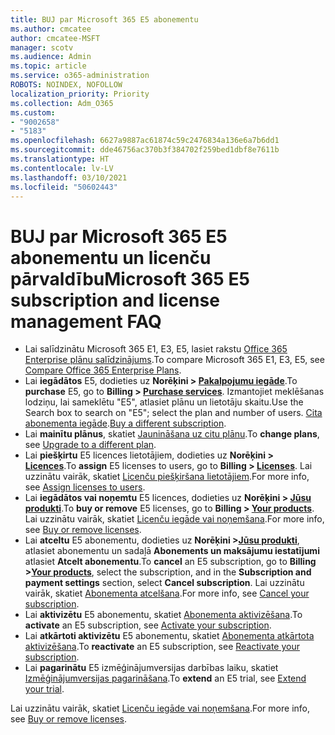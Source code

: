 ```yaml
---
title: BUJ par Microsoft 365 E5 abonementu
ms.author: cmcatee
author: cmcatee-MSFT
manager: scotv
ms.audience: Admin
ms.topic: article
ms.service: o365-administration
ROBOTS: NOINDEX, NOFOLLOW
localization_priority: Priority
ms.collection: Adm_O365
ms.custom:
- "9002658"
- "5183"
ms.openlocfilehash: 6627a9887ac61874c59c2476834a136e6a7b6dd1
ms.sourcegitcommit: dde46756ac370b3f384702f259bed1dbf8e7611b
ms.translationtype: HT
ms.contentlocale: lv-LV
ms.lasthandoff: 03/10/2021
ms.locfileid: "50602443"
---
```

# <a name="microsoft-365-e5-subscription-and-license-management-faq"></a><span data-ttu-id="c5fd5-102">BUJ par Microsoft 365 E5 abonementu un licenču pārvaldību</span><span class="sxs-lookup"><span data-stu-id="c5fd5-102">Microsoft 365 E5 subscription and license management FAQ</span></span>

- <span data-ttu-id="c5fd5-103">Lai salīdzinātu Microsoft 365 E1, E3, E5, lasiet rakstu [Office 365 Enterprise plānu salīdzinājums](https://www.microsoft.com/microsoft-365/business/compare-more-office-365-for-business-plans).</span><span class="sxs-lookup"><span data-stu-id="c5fd5-103">To compare Microsoft 365 E1, E3, E5, see [Compare Office 365 Enterprise Plans](https://www.microsoft.com/microsoft-365/business/compare-more-office-365-for-business-plans).</span></span>
- <span data-ttu-id="c5fd5-104">Lai **iegādātos** E5, dodieties uz **Norēķini > [Pakalpojumu iegāde](https://go.microsoft.com/fwlink/p/?linkid=868433)**.</span><span class="sxs-lookup"><span data-stu-id="c5fd5-104">To **purchase** E5, go to **Billing > [Purchase services](https://go.microsoft.com/fwlink/p/?linkid=868433)**.</span></span> <span data-ttu-id="c5fd5-105">Izmantojiet meklēšanas lodziņu, lai sameklētu "E5", atlasiet plānu un lietotāju skaitu.</span><span class="sxs-lookup"><span data-stu-id="c5fd5-105">Use the Search box to search on "E5"; select the plan and number of users.</span></span> <span data-ttu-id="c5fd5-106">[Cita abonementa iegāde](https://docs.microsoft.com/microsoft-365/commerce/try-or-buy-microsoft-365#buy-a-different-subscription).</span><span class="sxs-lookup"><span data-stu-id="c5fd5-106">[Buy a different subscription](https://docs.microsoft.com/microsoft-365/commerce/try-or-buy-microsoft-365#buy-a-different-subscription).</span></span>
- <span data-ttu-id="c5fd5-107">Lai **mainītu plānus**, skatiet [Jaunināšana uz citu plānu](https://docs.microsoft.com/microsoft-365/commerce/subscriptions/upgrade-to-different-plan).</span><span class="sxs-lookup"><span data-stu-id="c5fd5-107">To **change plans**, see [Upgrade to a different plan](https://docs.microsoft.com/microsoft-365/commerce/subscriptions/upgrade-to-different-plan).</span></span>
- <span data-ttu-id="c5fd5-108">Lai **piešķirtu** E5 licences lietotājiem, dodieties uz **Norēķini > [Licences](https://go.microsoft.com/fwlink/p/?linkid=842264)**.</span><span class="sxs-lookup"><span data-stu-id="c5fd5-108">To **assign** E5 licenses to users, go to **Billing > [Licenses](https://go.microsoft.com/fwlink/p/?linkid=842264)**.</span></span> <span data-ttu-id="c5fd5-109">Lai uzzinātu vairāk, skatiet [Licenču piešķiršana lietotājiem](https://docs.microsoft.com/microsoft-365/admin/manage/assign-licenses-to-users).</span><span class="sxs-lookup"><span data-stu-id="c5fd5-109">For more info, see [Assign licenses to users](https://docs.microsoft.com/microsoft-365/admin/manage/assign-licenses-to-users).</span></span>
- <span data-ttu-id="c5fd5-110">Lai **iegādātos vai noņemtu** E5 licences, dodieties uz **Norēķini > [Jūsu produkti](https://go.microsoft.com/fwlink/p/?linkid=842054)**.</span><span class="sxs-lookup"><span data-stu-id="c5fd5-110">To **buy or remove** E5 licenses, go to **Billing > [Your products](https://go.microsoft.com/fwlink/p/?linkid=842054)**.</span></span> <span data-ttu-id="c5fd5-111">Lai uzzinātu vairāk, skatiet [Licenču iegāde vai noņemšana](https://docs.microsoft.com/microsoft-365/commerce/licenses/buy-licenses).</span><span class="sxs-lookup"><span data-stu-id="c5fd5-111">For more info, see [Buy or remove licenses](https://docs.microsoft.com/microsoft-365/commerce/licenses/buy-licenses).</span></span>
- <span data-ttu-id="c5fd5-112">Lai **atceltu** E5 abonementu, dodieties uz **Norēķini >[Jūsu produkti](https://go.microsoft.com/fwlink/p/?linkid=842054)**, atlasiet abonementu un sadaļā **Abonements un maksājumu iestatījumi** atlasiet **Atcelt abonementu**.</span><span class="sxs-lookup"><span data-stu-id="c5fd5-112">To **cancel** an E5 subscription, go to **Billing >[Your products](https://go.microsoft.com/fwlink/p/?linkid=842054)**, select the subscription, and in the **Subscription and payment settings** section, select **Cancel subscription**.</span></span> <span data-ttu-id="c5fd5-113">Lai uzzinātu vairāk, skatiet [Abonementa atcelšana](https://docs.microsoft.com/microsoft-365/commerce/subscriptions/cancel-your-subscription).</span><span class="sxs-lookup"><span data-stu-id="c5fd5-113">For more info, see [Cancel your subscription](https://docs.microsoft.com/microsoft-365/commerce/subscriptions/cancel-your-subscription).</span></span>
- <span data-ttu-id="c5fd5-114">Lai **aktivizētu** E5 abonementu, skatiet [Abonementa aktivizēšana](https://docs.microsoft.com/alchemyinsights/activate-your-office-365-subscription).</span><span class="sxs-lookup"><span data-stu-id="c5fd5-114">To **activate** an E5 subscription, see [Activate your subscription](https://docs.microsoft.com/alchemyinsights/activate-your-office-365-subscription).</span></span>
- <span data-ttu-id="c5fd5-115">Lai **atkārtoti aktivizētu** E5 abonementu, skatiet [Abonementa atkārtota aktivizēšana](https://docs.microsoft.com/alchemyinsights/reactivate-your-subscription).</span><span class="sxs-lookup"><span data-stu-id="c5fd5-115">To **reactivate** an E5 subscription, see [Reactivate your subscription](https://docs.microsoft.com/alchemyinsights/reactivate-your-subscription).</span></span>
- <span data-ttu-id="c5fd5-116">Lai **pagarinātu** E5 izmēģinājumversijas darbības laiku, skatiet [Izmēģinājumversijas pagarināšana](https://docs.microsoft.com/microsoft-365/commerce/extend-your-trial).</span><span class="sxs-lookup"><span data-stu-id="c5fd5-116">To **extend** an E5 trial, see [Extend your trial](https://docs.microsoft.com/microsoft-365/commerce/extend-your-trial).</span></span>

<span data-ttu-id="c5fd5-117">Lai uzzinātu vairāk, skatiet [Licenču iegāde vai noņemšana](https://docs.microsoft.com/microsoft-365/commerce/licenses/buy-licenses).</span><span class="sxs-lookup"><span data-stu-id="c5fd5-117">For more info, see [Buy or remove licenses](https://docs.microsoft.com/microsoft-365/commerce/licenses/buy-licenses).</span></span>